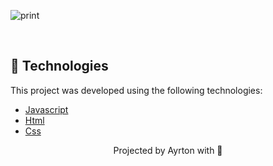![print](https://github.com/AyrtonCosta/bateria-com-javascript-html-css/blob/main/sounds/Captura%20de%20Tela%202021-09-01%20%C3%A0s%2015.19.37.png)




<br>


## 🧪 Technologies

This project was developed using the following technologies:

- [Javascript](https://javascript.org/)
- [Html](https://html.org)
- [Css](https://www.css.org/)




<p align="center">Projected by Ayrton with 🖤</p>


